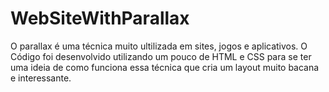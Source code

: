 # WebSiteWithParallax
O parallax é uma técnica muito ultilizada em sites, jogos e aplicativos. O Código foi desenvolvido utilizando um pouco de HTML e CSS para se ter uma ideia de como funciona essa técnica que cria um layout muito bacana e interessante.


